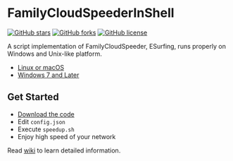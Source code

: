# FamilyCloudSpeederInShell

[![GitHub stars](https://img.shields.io/github/stars/vcheckzen/FamilyCloudSpeederInShell.svg)](https://github.com/vcheckzen/FamilyCloudSpeederInShell/stargazers)
[![GitHub forks](https://img.shields.io/github/forks/vcheckzen/FamilyCloudSpeederInShell.svg)](https://github.com/vcheckzen/FamilyCloudSpeederInShell/network)
[![GitHub license](https://img.shields.io/github/license/vcheckzen/FamilyCloudSpeederInShell.svg)](https://github.com/vcheckzen/FamilyCloudSpeederInShell/blob/master/LICENSE)

A script implementation of FamilyCloudSpeeder, ESurfing, runs properly on Windows and Unix-like platform.

- [Linux or macOS](https://github.com/vcheckzen/FamilyCloudSpeederInShell/tree/master/shell)
- [Windows 7 and Later](https://github.com/vcheckzen/FamilyCloudSpeederInShell/tree/master/powershell)

## Get Started

- [Download the code](https://github.com/vcheckzen/FamilyCloudSpeederInShell/archive/master.zip)
- Edit `config.json`
- Execute `speedup.sh`
- Enjoy high speed of your network

Read [wiki](https://github.com/vcheckzen/FamilyCloudSpeederInShell/wiki) to learn detailed information.
